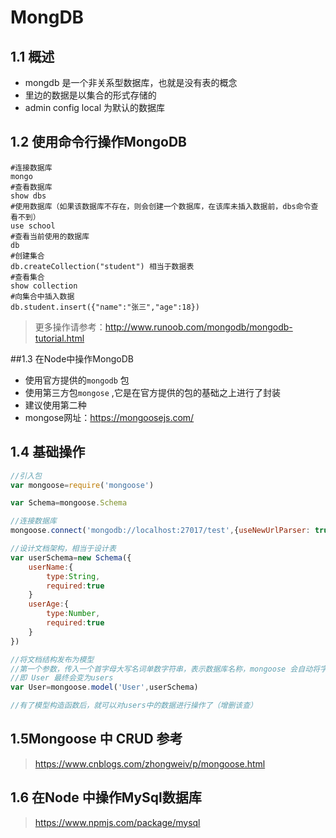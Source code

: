 # MongDB

## 1.1 概述

- mongdb 是一个非关系型数据库，也就是没有表的概念
- 里边的数据是以集合的形式存储的
- admin config local 为默认的数据库

## 1.2 使用命令行操作MongoDB

```shell
#连接数据库
mongo
#查看数据库
show dbs
#使用数据库（如果该数据库不存在，则会创建一个数据库，在该库未插入数据前，dbs命令查看不到）
use school
#查看当前使用的数据库
db 
#创建集合
db.createCollection("student") 相当于数据表
#查看集合
show collection
#向集合中插入数据
db.student.insert({"name":"张三","age":18})
```

> 更多操作请参考：http://www.runoob.com/mongodb/mongodb-tutorial.html

##1.3 在Node中操作MongoDB

- 使用官方提供的`mongodb` 包
- 使用第三方包`mongose` ,它是在官方提供的包的基础之上进行了封装
- 建议使用第二种
- mongose网址：https://mongoosejs.com/

## 1.4 基础操作

```javascript
//引入包
var mongoose=require('mongoose')

var Schema=mongoose.Schema

//连接数据库
mongoose.connect('mongodb://localhost:27017/test',{useNewUrlParser: true})

//设计文档架构，相当于设计表
var userSchema=new Schema({
	userName:{
		type:String,
		required:true
	}
	userAge:{
		type:Number,
		required:true
	}
})

//将文档结构发布为模型
//第一个参数，传入一个首字母大写名词单数字符串，表示数据库名称，mongoose 会自动将字符串改为，小写，复数形式的字符串
//即 User 最终会变为users
var User=mongoose.model('User',userSchema)

//有了模型构造函数后，就可以对users中的数据进行操作了（增删该查）
```

## 1.5Mongoose 中 CRUD 参考

> https://www.cnblogs.com/zhongweiv/p/mongoose.html

## 1.6 在Node 中操作MySql数据库

> https://www.npmjs.com/package/mysql

